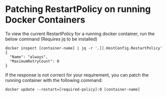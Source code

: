 # Patching RestartPolicy on running Docker Containers

To view the current RestartPolicy for a running docker container, run the below command (Requires jq to be installed)

```
docker inspect [container-name] | jq -r '.[].HostConfig.RestartPolicy'
{
  "Name": "always",
  "MaximumRetryCount": 0
}
```

If the response is not correct for your requirement, you can patch the running container with the following command:

```
docker update --restart=[required-policy]:0 [container-name]
```